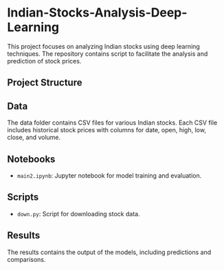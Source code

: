 # Indian-Stocks-Analysis-Deep-Learning

This project focuses on analyzing Indian stocks using deep learning techniques. The repository contains script to facilitate the analysis and prediction of stock prices.

## Project Structure


## Data

The data folder contains CSV files for various Indian stocks. Each CSV file includes historical stock prices with columns for date, open, high, low, close, and volume.

## Notebooks
- `main2.ipynb`: Jupyter notebook for model training and evaluation.
## Scripts
- `down.py`: Script for downloading stock data.
## Results
The results contains the output of the models, including predictions and comparisons.

